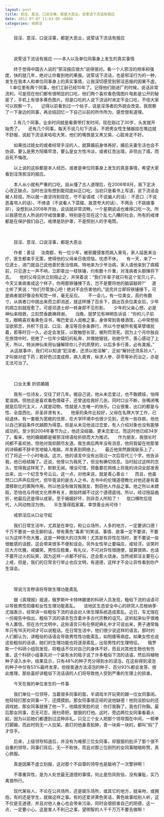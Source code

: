 ```yaml
---
layout: post
title: 目淫、意淫、口说淫事，都是大恶业，说荤话下流话有报应
date: 2012-07-07 11:03:00 +0800
categories: 戒邪淫
---
```


　　目淫、意淫、口说淫事，都是大恶业，说荤话下流话有报应
　　 
　　说荤话下流话有报应 ——本人以及单位同事身上发生的真实事情
　　终于觉得中国古人说的“邪淫报应很大”说得很对。看一个人邪淫的频率和强度，快的就几年，绝对让你看到他的果报。说荤话下流话，也是邪淫行为的一种，发生在我本人和单位同事身上的真实事情，让我深切感受到邪淫恶报的因果不虚。     1.单位里有两个同事，他们工龄已经10年了。记得他们刚进厂的时候，说话非常流利，可是现在他们都有很明显的口吃，他们两个喜欢看色情图片电影是公开的秘密了，手机上有很多黄色图片。但是口吃的人说下流话时肯定不会口吃，不信大家可以观察一下。     记得以前看到过一个帖子，说是淫荡者的外貌会改变。我观察了一下身边的同事，再总结回忆一下自己以前的所作所为，感觉很有道理。
　　2.有几个同事，业余时间就是看黄带打发时间，现在刚过了30岁，头发就开始秃了。     还有几个同事，每天不说几句下流话，不把男女性生殖器挂在嘴边就不舒服，说起下流话来哈哈大笑，他们的嘴唇是又黑又紫，心脏肯定不好。
　　如果找过妓女的或者经常手淫的人，就算婚前身体再好，婚后夫妻生活也会不协调，要么是男方阳痿早泄，要么是女方性冷淡，或者红杏出墙，非但出了墙，而且死不悔改。
　　以上说的这些都是本人经历，或者是单位同事身上发生的真是事情，希望大家看到淫荡邪淫的报应。
　　本人从小就有严重的口吃，自从懂了古人道理后，在2006年8月，我下定决心改正缺点。当时也没有想到能彻底纠正口吃，当初只是看书上写道，说下流话会被人轻视，所以就一直坚持到现在，守不妄语戒（不说骗人的话）：不恶口（不说恶毒骂人的话）、不绮语（不说看人下菜碟、故意夸大的话）、不两舌（不挑拨事非），没想到从2008年开始，说话就非常流畅，一个星期说话也难得口吃一次。所以我感觉古人所说的守戒很重要，特别是在现在这个乱七八糟的社会，所有的戒律都是在保护我们自己，戒律是防护罩，不是照别人的手电筒。
　　 
　　目淫、意淫、口说淫事，都是大恶业
　　作者：善证     汝南郡，有一位少年，被邪魔侵害而病入膏肓，家人延医来治疗，医生都束手无策，使得他的父母亲日夜烦恼，忧虑不休。     有一天，来了一位道士，进门就自己说他善於医治怪病，特地来为少爷治病，家人请他来到了病榻前，只见道士一声不响，立即拿出一枝铁锤，约有数十斤重，对准病者头额捶将下去。     他的父母见状立刻阻止之，并哭着说：“我们半辈子就只有这个宝贝儿子，今天又害病害成这个样子，你用那铁锤捶下去，岂不是要将他的脑袋敲碎?”     道士听了笑说：“你们尽管放心吧！绝对不会伤害他的。”说完并立即将铁锤捶下，可是病者就好像没有知觉一样，毫无反应。     不一会儿，有一位美女，高约有数寸，从病者口中跳出来而立即消逝，就这样捶了百余下，跳出百余位美女后，少年的病立刻就痊愈了。可是邓道士却一转身即不见形影。     少年的父亲心想，必是神仙来相救，立刻焚香跪祷拜谢。     当晚，就梦见有神明告诉说：“你的儿子前生，眼睛喜欢看黄色淫书，嘴巴爱谈人闺帷之事，身体常到青楼酒馆，心中常想些淫欲邪念，共积下目淫、口淫、身淫等百余条罪行，所以今世被所有冤草孽缠扰着，若等时日一久，必定会发狂，以致触怒长官，被刑罚至死。因为上个月你独自在旅馆中时，拒绝了一位年少孀妇的私奔，并赠她银钱，劝她守节，善心感动了上天，所以，特派神仙来用仙锤解除你儿子的夙孽的，以后多多行善，必有美报。”     从这故事中，我们可以知道“犯淫者，还须以拒淫解”，正如“解铃还须系铃人”，才叫做对症下药；若好色过度成痨，病入膏育，纵求人参、茯苓等补药治之，亦是无法可治了。
　　 
　　口业太重 折损婚姻
　　我有一位诗友，交往了好几年。据自己说，他从未恋爱过，也不敢嫖妓，怕得爱滋病。但他总是喜欢看色情碟子，还曾送给我好几张。同时口业不断，张嘴闭嘴就是后现代主义，人就是动物，性就是人生唯一的快乐。口业很重，出口的都是与性、全盘西化、非圣非贤有关。     他家的条件比较好，父母在名牌大学工作，已经退休，有一套极为宽敞的住房，在大学环境中也很少见到，还有一些存款。他也以自己家庭条件优越颇为得意。但是从未见他谈过恋爱，有人介绍对象也没有能够成功的。至少到2004年春节为止，他还没结婚，更未恋爱过。而这时他已经34岁了。看来，他的婚姻都是被邪淫绮语给折损而大为推迟。     作为朋友，我很长时间都不喜欢他，但他对我却颇尽友道。我生病后两年没有消息，他将我留在他那里的诗稿都不辞辛苦地输入电脑，并发表到网络上。     最近他突然跟我联系上了，打了将近一个小时电话。这次，他的语言中没有出现过一次后现代三个字。他告诉我，他已经结婚了。还说，他曾以为我死了，但没有确切信息。当时起过这样的念头，觉得我这样死了，默默无闻，埋没可惜，预备要在网络上将我的诗词全部发表出来，出一个纪念专号云云。这一点，对他来说，就是善心善业！     而且，他虽然口口声声后现代，但毕竟读的是古人之书，古书中的伦理道德教化对他还是有着潜移默化的熏陶作用。所以他没有做背叛朋友、剽窃他人作品之事。他之所以未嫖妓，恐怕也与传统文化修养有关，故始终越不过这个道德底线。所以，经过拖延曲折，他最后还是得以成家。至于婚姻好坏，则非吾人所知了！     信口横吹后现代，人同动物淫为快。     半生落得孤家寡，幸馀善业尚可待！
　　戒邪淫应从口业守起
　　我们日常生活中，尤其是在单位，和公众场所，人多的地方，一定要讲口德！千万不要说一些无聊的话，带有黄色“毒素”的笑话、事情、故事一定不要讲，不要以为这样不伤大雅，这是一种很大的过失啊！尤其是有异性在场时，更不要说一些很敏感的话题，这会带来很多不便和误会。另外女性举止要端庄，戒轻浮。谈笑时应大方优雅，戒媚笑。男性应稳重，有礼仪，不可对异性很随便，就算很熟，也请不要开过火的玩笑，因为这样一点都不好玩，还会惹火烧身。当然戒邪淫主要在心上戒，但是，我们的日常言行举止也应文明，有道德，这样才不会让异性看到你产生误会。
　　 
　　常说污言秽语将导致生理功能紊乱
　　据《真理报》报道，俄罗斯叶卡特林娜堡的科研人员发现，粗俗下流的话语可以导致男性阳痿和女性生理功能紊乱。     该地区生态安全中心的研究人员根纳季·尤瑞表示，经常讲一些粗俗下流的话会对人体生理系统造成紊乱。近日，车尤瑞在一份报告中指出，粗俗下流的语言包含着许多古代宗教的诅咒。这听起来似乎很难令人置信。但在古代文明中，这些语言只有在祭祀典礼中才可说出来，男子通常每年只有16天时间才可以说粗话。在日常生活中，他们很少说这样的语言。那时的人们都认为，讲粗俗的话语会导致男性性功能紊乱，如阳痿等病症。如果女性也说这些粗俗的话语，她们的生理功能也将逐渐紊乱，出现男性的生理特征。     俄罗斯一个科研小组则发现，将粗话不仅对自己的身体不好，而且对其他生物也有伤害。这个科研小组事先对一个装有水的瓶子说了许多粗俗下流的话语，然后将植物种子浸入水中。结果显示，只有48%的种子充分得到水的浸泡，在这些得到浸泡的种子中仅有53%最终发芽。但按普通方法浸泡的种子，百分93%都会发芽。按此推理，那些喜好讲粗俗下流话语的人们将导致他人受到严重的生理上的损害。
　　今天在我的单位发生的一件事
　　我们单位一位领导，当着很多同事的面，半调戏半开玩笑的跟一位女同事闹。他轻轻打那女同事一下，还摸摸脸。那女同事很正经的说他缺德！他则没脸似的还调戏她，那女同事就捶了他一下，他嬉皮笑脸的说：你打我胸了，我也打你胸。最后那女同事，忍无可忍，用扫帚把，狠狠的打他。这时，旁边两位女同事看着火起，因为以前她们都遭到过这种非礼。只见三个女人把那个领导围在中间，一顿拳打脚踢，而此时则无一人拉架。直打的他鼻青脸肿，青一块紫一块的，都叫“妈”了才住手。
　　后来，上级领导知道后，并没有为难那三位女同事，却狠狠的批评了那个很不自重的领导。同事们背后，无一不称快，而且对那三位刚烈的女同事暗暗称赞，真心佩服。
　　真是因果不虚立刻报，这对那个不自尊的领导也是敲响了一次警钟啊！
　　不尊重异性，是为人处世最无道德的事情，何止是伤风败俗，没有廉耻，实乃禽兽所行。
　　现代某些人，不论在公共场所，还是娱乐场所，或其它的地方，就亲吻，或拥抱，有的还是学生，就做这样之事。有的还爱讲黄色笑话，黄色故事给别人听，这不仅是无道德，并且对他人身心也会带来污染，同时会很损害自己的阴德，这一点，一定要小心。这是害人不利己之事，望明智的人千千万万不要去做啊！